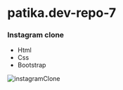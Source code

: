 # patika.dev-repo-7
### Instagram clone
- Html
- Css
- Bootstrap

![instagramClone](https://user-images.githubusercontent.com/47625725/145290907-617837d5-bd7a-4e21-90f8-bc61ad62677f.jpeg)
